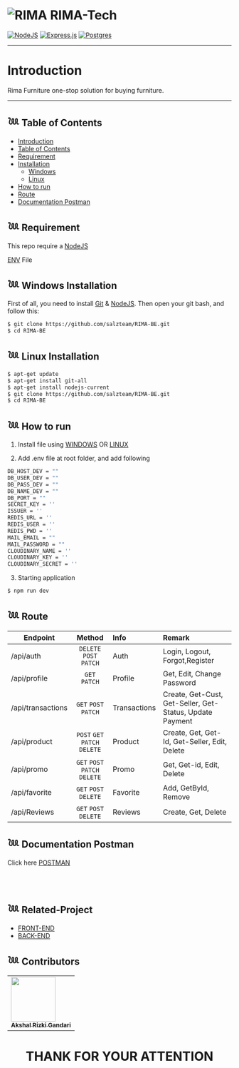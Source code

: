 # ![RIMA](https://media.discordapp.net/attachments/1042328276623966313/1044256371278876732/logorima-removebg-preview_2.png?width=35&height=30) **RIMA-Tech**

[![NodeJS](https://img.shields.io/badge/node.js-6DA55F?style=for-the-badge&logo=node.js&logoColor=white)](https://nodejs.org/en/)
[![Express.js](https://img.shields.io/badge/express.js-%23404d59.svg?style=for-the-badge&logo=express&logoColor=%2361DAFB)](https://expressjs.com/)
[![Postgres](https://img.shields.io/badge/postgres-%23316192.svg?style=for-the-badge&logo=postgresql&logoColor=white)](https://www.postgresql.org/)
<br>

---

# **Introduction**

Rima Furniture one-stop solution for buying furniture.

---

## 𓆙 Table of Contents

- [Introduction](#Introduction)
- [Table of Contents](#𓆙-Table-of-Contents)
- [Requirement](#𓆙-Requirement)
- [Installation](#)
  - [Windows](#𓆙-Windows-Installation)
  - [Linux](#𓆙_Linux_Installation)
- [How to run](#𓆙-How-to-run)
- [Route](#𓆙-Documentation-Postman)
- [Documentation Postman](#𓆙-Documentation-Postman)

## 𓆙 Requirement

This repo require a [NodeJS](https://nodejs.org/)

[ENV](#ENV) File

## 𓆙 Windows Installation

First of all, you need to install [Git](https://git-scm.com/download/win) & [NodeJS](https://nodejs.org/). Then open your git bash, and follow this:<br>

```sh
$ git clone https://github.com/salzteam/RIMA-BE.git
$ cd RIMA-BE
```

## 𓆙 Linux Installation

```sh
$ apt-get update
$ apt-get install git-all
$ apt-get install nodejs-current
$ git clone https://github.com/salzteam/RIMA-BE.git
$ cd RIMA-BE
```

## 𓆙 How to run

1. Install file using [WINDOWS](#Windows-Installation) OR [LINUX](Linux-Installation)

2. Add .env file at root folder, and add following

```sh
DB_HOST_DEV = ""
DB_USER_DEV = ""
DB_PASS_DEV = ""
DB_NAME_DEV = ""
DB_PORT = ""
SECRET_KEY = ''
ISSUER = ''
REDIS_URL = ''
REDIS_USER = ''
REDIS_PWD = ''
MAIL_EMAIL = ""
MAIL_PASSWORD = ""
CLOUDINARY_NAME = ''
CLOUDINARY_KEY = ''
CLOUDINARY_SECRET = ''
```

3. Starting application

```sh
$ npm run dev
```

## 𓆙 Route

| Endpoint                     |      Method      | Info         | Remark                                |
| ---------------------------- | :--------------: | :----------- | :------------------------------------ |
| /api/auth                    | `DELETE` `POST` `PATCH`  | Auth         | Login, Logout, Forgot,Register                       |
| /api/profile                   |      `GET` `PATCH`       | Profile         | Get, Edit, Change Password                        |                |
| /api/transactions            |      `GET` `POST` `PATCH`       | Transactions | Create, Get-Cust, Get-Seller, Get-Status, Update Payment |          |
| /api/product                |   `POST` `GET` `PATCH` `DELETE`   | Product     | Create, Get, Get-Id, Get-Seller, Edit, Delete             |
| /api/promo                   |      `GET` `POST` `PATCH` `DELETE`       | Promo        | Get, Get-id, Edit, Delete|
| /api/favorite|`GET` `POST` `DELETE`| Favorite|Add, GetById, Remove|
| /api/Reviews|`GET` `POST` `DELETE`| Reviews|Create, Get, Delete|

## 𓆙 Documentation Postman

Click here [POSTMAN](https://documenter.getpostman.com/view/23707233/2s8YmNP2aL)

<BR>
<BR>

## 𓆙 Related-Project
- [FRONT-END](https://github.com/rzkiyprtm/rima-project)
- [BACK-END](https://github.com/salzteam/RIMA-BE)

## 𓆙 Contributors
<center>
  <table>
    <tr>
      <td>
        <a href="https://github.com/salzteam">
          <img width="100" src="https://media.discordapp.net/attachments/1042328276623966313/1044211472001138799/A5EA7BEF-0326-4ED0-A439-A64A680A774B.jpg?width=500&height=500" alt=""><br/>
          <sub><b>Akshal Rizki Gandari</b></sub>
        </a>
        </td>
    </tr>
  </table>
</center>

<h1 align="center"> THANK FOR YOUR ATTENTION </h1>
